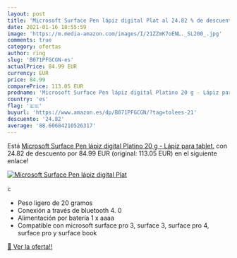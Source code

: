 ```yaml
---
layout: post
title: 'Microsoft Surface Pen lápiz digital Plat al 24.82 % de descuento'
date: 2021-01-16 18:55:59
image: 'https://m.media-amazon.com/images/I/21ZZmK7oENL._SL200_.jpg'
comments: true
category: ofertas
author: ring
slug: 'B071PFGCGN-es'
actualPrice: 84.99 EUR
currency: EUR
price: 84.99
comparePrice: 113.05 EUR
prodname: 'Microsoft Surface Pen lápiz digital Platino 20 g - Lápiz para tablet.'
country: 'es'
flag: '🇪🇸'
buyurl: 'https://www.amazon.es/dp/B071PFGCGN/?tag=tolees-21'
descuento: '24.82'
average: '88.60684210526317'
---
```


Está [Microsoft Surface Pen lápiz digital Platino 20 g - Lápiz para tablet.](https://www.amazon.es/dp/B071PFGCGN/?tag=tolees-21) con 24.82 de descuento por 84.99 EUR (original: 113.05 EUR) en el siguiente enlace!

[![Microsoft Surface Pen lápiz digital Plat](https://m.media-amazon.com/images/I/21ZZmK7oENL._SL200_.jpg)](https://www.amazon.es/dp/B071PFGCGN/?tag=tolees-21)

ℹ️:

- Peso ligero de 20 gramos
- Conexión a través de bluetooth 4. 0
- Alimentación por batería 1 x aaaa
- Compatible con microsoft surface pro 3, surface 3, surface pro 4, surface pro y surface book

[🛒 Ver la oferta!!](https://www.amazon.es/dp/B071PFGCGN/?tag=tolees-21)
